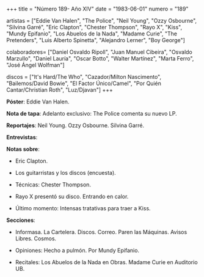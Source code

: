 +++
title = "Número 189- Año XIV"
date = "1983-06-01"
numero = "189"

artistas = ["Eddie Van Halen", "The Police", "Neil Young", "Ozzy Osbourne", "Silvina Garré", "Eric Clapton", "Chester Thompson", "Rayo X", "Kiss", "Mundy Epifanio", "Los Abuelos de la Nada", "Madame Curie", "The Pretenders", "Luis Alberto Spinetta", "Alejandro Lerner", "Boy George"]

colaboradores= ["Daniel Osvaldo Ripoll", "Juan Manuel Cibeira", "Osvaldo Marzullo", "Daniel Lauría", "Oscar Botto", "Walter Martínez", "Marta Ferro", "José Ángel Wolfman"]

discos = ["It's Hard/The Who", "Cazador/Milton Nascimento", "Bailemos/David Bowie", "El Factor Único/Camel", "Por Quién Cantar/Christian Roth", "Luz/Djavan"]
+++

**Póster**: Eddie Van Halen.

**Nota de tapa**: Adelanto exclusivo: The Police comenta su nuevo LP.

**Reportajes**: Neil Young. Ozzy Osbourne. Silvina Garré.

**Entrevistas**: 

**Notas sobre**:

- Eric Clapton.

- Los guitarristas y los discos (encuesta).

- Técnicas: Chester Thompson.

- Rayo X presentó su disco. Entrando en calor.

- Último momento: Intensas tratativas para traer a Kiss.

**Secciones**:

- Informasa. La Cartelera. Discos. Correo. Paren las Máquinas. Avisos Libres. Cosmos. 

- Opiniones: Hecho a pulmón. Por Mundy Epifanio.

- Recitales: Los Abuelos de la Nada en Obras. Madame Curie en Auditorio UB.